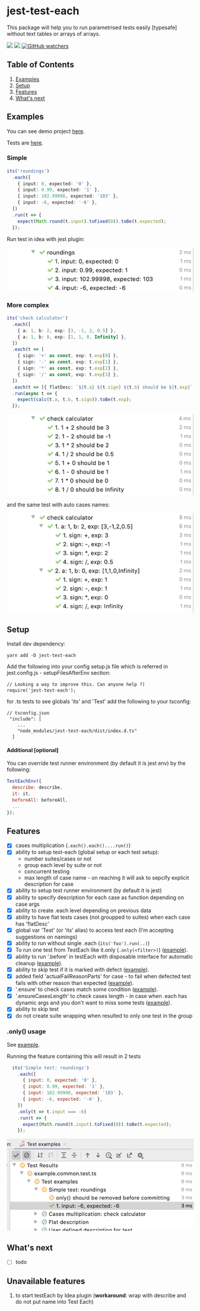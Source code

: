 # jest-test-each

This package will help you to run parametrised tests easily [typesafe] without text tables or arrays of arrays.

![](https://img.shields.io/badge/License-MIT-yellow.svg)
![](https://img.shields.io/badge/PRs-welcome-brightgreen.svg?style=flat-square)
[![GitHub watchers](https://img.shields.io/github/watchers/mmisty/jest-test-each.svg?style=social)](https://github.com/mmisty/jest-test-each/watchers)

## Table of Contents

1. [Examples](#examples)
2. [Setup](#setup)
3. [Features](#features)
4. [What's next](#whats-next)

## Examples

You can see demo project [here](https://github.com/mmisty/jest-test-each/blob/main/tests/example).

Tests are [here](https://github.com/mmisty/jest-test-each/blob/main/tests/example/src).

### Simple

```typescript
its('roundings')
  .each([
    { input: 0, expected: '0' },
    { input: 0.99, expected: '1' },
    { input: 102.99998, expected: '103' },
    { input: -6, expected: '-6' },
  ])
  .run(t => {
    expect(Math.round(t.input).toFixed(0)).toBe(t.expected);
  });
```

Run test in idea with jest plugin:

![](https://github.com/mmisty/jest-test-each/blob/main/package/docs/roundings.png)

### More complex

```typescript
its('check calculator')
  .each([
    { a: 1, b: 2, exp: [3, -1, 2, 0.5] },
    { a: 1, b: 0, exp: [1, 1, 0, Infinity] },
  ])
  .each(t => [
    { sign: '+' as const, exp: t.exp[0] },
    { sign: '-' as const, exp: t.exp[1] },
    { sign: '*' as const, exp: t.exp[2] },
    { sign: '/' as const, exp: t.exp[3] },
  ])
  .each(t => [{ flatDesc: `${t.a} ${t.sign} ${t.b} should be ${t.exp}` }])
  .run(async t => {
    expect(calc(t.a, t.b, t.sign)).toBe(t.exp);
  });
```

![](https://github.com/mmisty/jest-test-each/blob/main/package/docs/calc.png)

and the same test with auto cases names:

![](https://github.com/mmisty/jest-test-each/blob/main/package/docs/calc2.png)

## Setup

Install dev dependency:

```
yarn add -D jest-test-each
```

Add the following into your config setup.js file which is referred in jest.config.js - setupFilesAfterEnv section:

```
// Looking a way to improve this. Can anyone help ?)
require('jest-test-each');
```

for .ts tests to see globals 'its' and 'Test' add the following to your tsconfig:

```
// tsconfig.json
 "include": [
    ...
    "node_modules/jest-test-each/dist/index.d.ts"
  ]
```

#### Additional [optional]

You can override test runner environment (by default it is jest env) by the following:

```javascript
TestEachEnv({
  describe: describe,
  it: it,
  beforeAll: beforeAll,
  ...
});
```

## Features

- [x] cases multiplication (`.each().each()....run()`)
- [x] ability to setup test-each (global setup or each test setup):
  - number suites/cases or not
  - group each level by suite or not
  - concurrent testing
  - max length of case name - on reaching it will ask to sepcify explicit description for case
- [x] ability to setup test runner environment (by default it is jest)
- [x] ability to specify description for each case as function depending on case args
- [x] ability to create .each level depending on previous data
- [x] ability to have flat tests cases (not groupped to suites) when each case has 'flatDesc'
- [x] global var 'Test' (or 'its' alias) to access test each (I'm accepting suggestions on namings)
- [x] ability to run without single .each (`its('foo').run(..)`)
- [x] To run one test from TestEach like it.only (`.only(<filter>)`) ([example](https://github.com/mmisty/jest-test-each/blob/main/tests/example/src/example.only.test.ts)).
- [x] ability to run '.before' in testEach with disposable interface for automatic cleanup ([example](https://github.com/mmisty/jest-test-each/blob/main/tests/example/src/example.before.test.ts)).
- [x] ability to skip test if it is marked with defect ([example](https://github.com/mmisty/jest-test-each/blob/main/tests/example/src/example.defect.test.ts)).
- [x] added field 'actualFailReasonParts' for case - to fail when defected test fails with other reason than expected ([example](https://github.com/mmisty/jest-test-each/blob/main/tests/example/src/example.defect.test.ts)).
- [x] '.ensure' to check cases match some condition ([example](https://github.com/mmisty/jest-test-each/blob/main/tests/example/src/example.ensure.test.ts)).
- [x] '.ensureCasesLength' to check cases length  - in case when .each has dynamic args and you don't want to miss some tests ([example](https://github.com/mmisty/jest-test-each/blob/main/tests/example/src/example.ensure-length.test.ts)).
- [x] ability to skip test
- [x] do not create suite wrapping when resulted to only one test in the group

### .only() usage

See [example](https://github.com/mmisty/jest-test-each/blob/main/tests/example/src/example.only.test.ts).

Running the feature containing this will result in 2 tests

```javascript
  its('Simple test: roundings')
    .each([
      { input: 0, expected: '0' },
      { input: 0.99, expected: '1' },
      { input: 102.99998, expected: '103' },
      { input: -6, expected: '-6' },
    ])
    .only(t => t.input === -6)
    .run(t => {
      expect(Math.round(t.input).toFixed(0)).toBe(t.expected);
    });
```

![](https://github.com/mmisty/jest-test-each/blob/main/package/docs/only.png)

## What's next

- [ ] todo

## Unavailable features
1. to start testEach by Idea plugin (**workaround**: wrap with describe and do not put name into Test Each)
